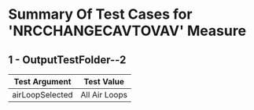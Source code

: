 # Summary Of Test Cases for 'NRCCHANGECAVTOVAV' Measure
 
## 1 - OutputTestFolder--2
| Test Argument | Test Value |
| ------------- | ---------- |
| airLoopSelected |All Air Loops |
 
